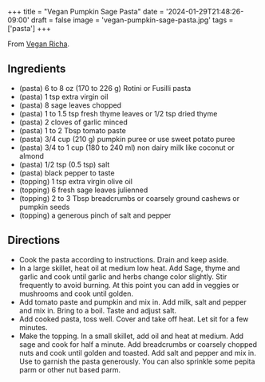 +++
title = "Vegan Pumpkin Sage Pasta"
date = '2024-01-29T21:48:26-09:00'
draft = false
image = 'vegan-pumpkin-sage-pasta.jpg'
tags = ['pasta']
+++

From [Vegan Richa](https://www.veganricha.com/vegan-pumpkin-sage-pasta/).

## Ingredients
* (pasta) 6 to 8 oz (170 to 226 g) Rotini or Fusilli pasta
* (pasta) 1 tsp extra virgin oil
* (pasta) 8 sage leaves chopped
* (pasta) 1 to 1.5 tsp fresh thyme leaves or 1/2 tsp dried thyme
* (pasta) 2 cloves of garlic minced
* (pasta) 1 to 2 Tbsp tomato paste
* (pasta) 3/4 cup (210 g) pumpkin puree or use sweet potato puree
* (pasta) 3/4 to 1 cup (180 to 240 ml) non dairy milk like coconut or almond
* (pasta) 1/2 tsp (0.5 tsp) salt
* (pasta) black pepper to taste
* (topping) 1 tsp extra virgin olive oil
* (topping) 6 fresh sage leaves julienned
* (topping) 2 to 3 Tbsp breadcrumbs or coarsely ground cashews or pumpkin seeds
* (topping) a generous pinch of salt and pepper

## Directions
* Cook the pasta according to instructions. Drain and keep aside.
* In a large skillet, heat oil at medium low heat. Add Sage, thyme and garlic and cook until garlic and herbs change color slightly. Stir frequently to avoid burning. At this point you can add in veggies or mushrooms and cook until golden.
* Add tomato paste and pumpkin and mix in. Add milk, salt and pepper and mix in. Bring to a boil. Taste and adjust salt.
* Add cooked pasta, toss well. Cover and take off heat. Let sit for a few minutes.
* Make the topping. In a small skillet, add oil and heat at medium. Add sage and cook for half a minute. Add breadcrumbs or coarsely chopped nuts and cook until golden and toasted. Add salt and pepper and mix in. Use to garnish the pasta generously. You can also sprinkle some pepita parm or other nut based parm.
